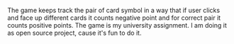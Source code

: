 The game keeps track the pair of card symbol in a way that if user clicks and face up different cards it counts negative point and for correct pair it counts positive points. The game is my university assignment. I am doing it as open source project, cause it's fun to do it.